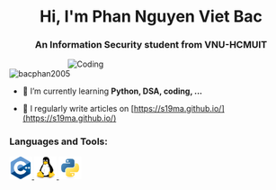 <h1 align="center">Hi, I'm Phan Nguyen Viet Bac</h1>
<h3 align="center">An Information Security student from VNU-HCMUIT</h3>

<img align ="right" alt ="Coding" width="400" src="https://cdn.dribbble.com/users/330915/screenshots/3587000/10_coding_dribbble.gif">

<p align="left"> <img src="https://komarev.com/ghpvc/?username=bacphan2005&label=Profile%20views&color=0e75b6&style=flat" alt="bacphan2005" /> </p>

- 🌱 I’m currently learning **Python, DSA, coding, ...**

- 📝 I regularly write articles on [https://s19ma.github.io/](https://s19ma.github.io/)

<p align="left">
</p>

<h3 align="left">Languages and Tools:</h3>
<p align="left"> <a href="https://www.w3schools.com/cpp/" target="_blank" rel="noreferrer"> <img src="https://raw.githubusercontent.com/devicons/devicon/master/icons/cplusplus/cplusplus-original.svg" alt="cplusplus" width="40" height="40"/> </a> <a href="https://www.linux.org/" target="_blank" rel="noreferrer"> <img src="https://raw.githubusercontent.com/devicons/devicon/master/icons/linux/linux-original.svg" alt="linux" width="40" height="40"/> </a> <a href="https://www.python.org" target="_blank" rel="noreferrer"> <img src="https://raw.githubusercontent.com/devicons/devicon/master/icons/python/python-original.svg" alt="python" width="40" height="40"/> </a> </p>
